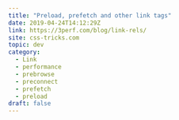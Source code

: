 ```yaml
---
title: "Preload, prefetch and other link tags"
date: 2019-04-24T14:12:29Z
link: https://3perf.com/blog/link-rels/
site: css-tricks.com
topic: dev
category:
  - Link
  - performance
  - prebrowse
  - preconnect
  - prefetch
  - preload
draft: false
---
```

